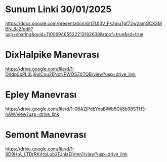 # Sunum Linki 30/01/2025
https://docs.google.com/presentation/d/1ZUI3V_Fk3giuTgf72w2amGCX3MBN_8J2/edit?usp=sharing&ouid=110069465522213182638&rtpof=true&sd=true
# DixHalpike Manevrası
https://drive.google.com/file/d/1-DKdp0bPL3Lj9uICou2ENoNPWOSZ0TQB/view?usp=drive_link
# Epley Manevrası
https://drive.google.com/file/d/1-0BAZjPdbYdaBiWb5GIj8b98STH3-nAW/view?usp=drive_link
# Semont Manevrası
https://drive.google.com/file/d/1-8D9HtA_LTDrRK4rbLub2FJhlaEIVmn1/view?usp=drive_link
